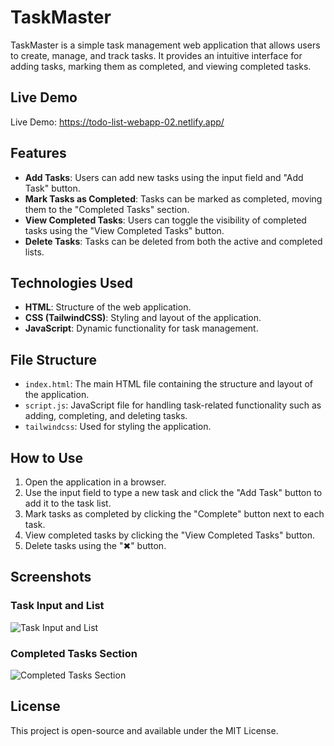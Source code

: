 # TaskMaster

TaskMaster is a simple task management web application that allows users to create, manage, and track tasks. It provides an intuitive interface for adding tasks, marking them as completed, and viewing completed tasks.


## Live Demo 
Live Demo: https://todo-list-webapp-02.netlify.app/

## Features

- **Add Tasks**: Users can add new tasks using the input field and "Add Task" button.
- **Mark Tasks as Completed**: Tasks can be marked as completed, moving them to the "Completed Tasks" section.
- **View Completed Tasks**: Users can toggle the visibility of completed tasks using the "View Completed Tasks" button.
- **Delete Tasks**: Tasks can be deleted from both the active and completed lists.

## Technologies Used

- **HTML**: Structure of the web application.
- **CSS (TailwindCSS)**: Styling and layout of the application.
- **JavaScript**: Dynamic functionality for task management.

## File Structure

- `index.html`: The main HTML file containing the structure and layout of the application.
- `script.js`: JavaScript file for handling task-related functionality such as adding, completing, and deleting tasks.
- `tailwindcss`: Used for styling the application.

## How to Use

1. Open the application in a browser.
2. Use the input field to type a new task and click the "Add Task" button to add it to the task list.
3. Mark tasks as completed by clicking the "Complete" button next to each task.
4. View completed tasks by clicking the "View Completed Tasks" button.
5. Delete tasks using the "✖" button.

## Screenshots

### Task Input and List
![Task Input and List](https://via.placeholder.com/600x400)

### Completed Tasks Section
![Completed Tasks Section](https://via.placeholder.com/600x400)

## License

This project is open-source and available under the MIT License.